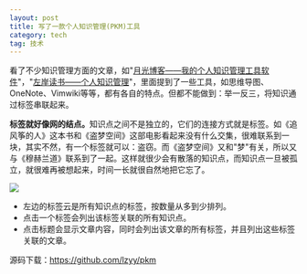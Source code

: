 ```yaml
---
layout: post
title: 写了一款个人知识管理(PKM)工具
category: tech
tag: 技术
---
```


看了不少知识管理方面的文章，如"<a href='http://www.williamlong.info/archives/2176.html'>月光博客——我的个人知识管理工具软件</a>"，"<a href='http://www.zreading.cn/archives/1861.html'>左岸读书——个人知识管理</a>"，里面提到了一些工具，如思维导图、OneNote、Vimwiki等等，都有各自的特点。但都不能做到：举一反三，将知识通过标签串联起来。

<b>标签就好像网的结点。</b>知识点之间不是独立的，它们的连接方式就是标签。如《追风筝的人》这本书和《盗梦空间》这部电影看起来没有什么交集，很难联系到一块，其实不然，有一个标签就可以：盗窃。而《盗梦空间》又和"梦"有关，所以又与《穆赫兰道》联系到了一起。这样就很少会有散落的知识点，而知识点一旦被孤立，就很难再被想起来，时间一长就很自然地把它忘了。

<a href="http://www.flickr.com/photos/lzyy/5171416767/sizes/l/"><img src="http://farm5.static.flickr.com/4111/5171416767_290c6a21c7.jpg" /></a>

* 左边的标签云是所有知识点的标签，按数量从多到少排列。
* 点击一个标签会列出该标签关联的所有知识点。
* 点击标题会显示文章内容，同时会列出该文章的所有标签，并且列出这些标签关联的文章。

源码下载：<a href="https://github.com/lzyy/pkm">https://github.com/lzyy/pkm</a>
